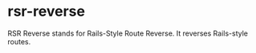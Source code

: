 rsr-reverse
===========

RSR Reverse stands for Rails-Style Route Reverse.  It reverses Rails-style routes.